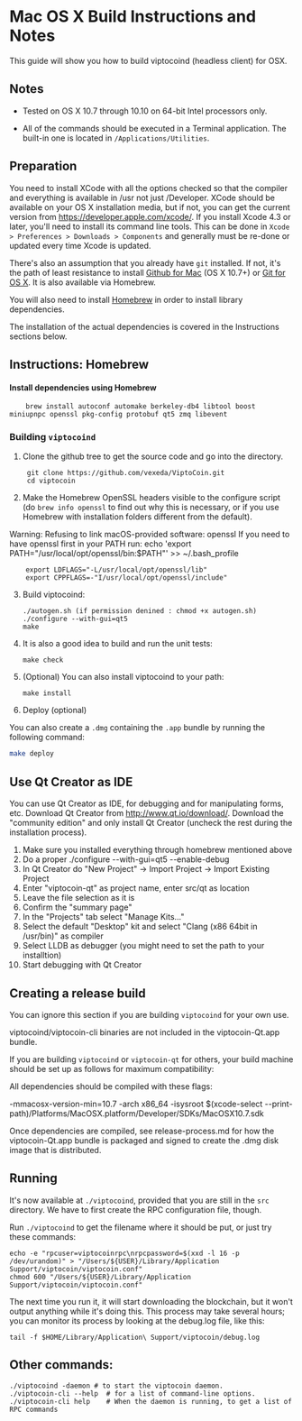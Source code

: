 Mac OS X Build Instructions and Notes
====================================
This guide will show you how to build viptocoind (headless client) for OSX.

Notes
-----

* Tested on OS X 10.7 through 10.10 on 64-bit Intel processors only.

* All of the commands should be executed in a Terminal application. The
built-in one is located in `/Applications/Utilities`.

Preparation
-----------

You need to install XCode with all the options checked so that the compiler
and everything is available in /usr not just /Developer. XCode should be
available on your OS X installation media, but if not, you can get the
current version from https://developer.apple.com/xcode/. If you install
Xcode 4.3 or later, you'll need to install its command line tools. This can
be done in `Xcode > Preferences > Downloads > Components` and generally must
be re-done or updated every time Xcode is updated.

There's also an assumption that you already have `git` installed. If
not, it's the path of least resistance to install [Github for Mac](https://mac.github.com/)
(OS X 10.7+) or
[Git for OS X](https://code.google.com/p/git-osx-installer/). It is also
available via Homebrew.

You will also need to install [Homebrew](http://brew.sh) in order to install library
dependencies.

The installation of the actual dependencies is covered in the Instructions
sections below.

Instructions: Homebrew
----------------------

#### Install dependencies using Homebrew

        brew install autoconf automake berkeley-db4 libtool boost miniupnpc openssl pkg-config protobuf qt5 zmq libevent

### Building `viptocoind`

1. Clone the github tree to get the source code and go into the directory.

        git clone https://github.com/vexeda/ViptoCoin.git
        cd viptocoin

2.  Make the Homebrew OpenSSL headers visible to the configure script  (do ```brew info openssl``` to find out why this is necessary, or if you use Homebrew with installation folders different from the default).

Warning: Refusing to link macOS-provided software: openssl
If you need to have openssl first in your PATH run:
  echo 'export PATH="/usr/local/opt/openssl/bin:$PATH"' >> ~/.bash_profile

        export LDFLAGS="-L/usr/local/opt/openssl/lib"
        export CPPFLAGS=-"I/usr/local/opt/openssl/include"

3.  Build viptocoind:

        ./autogen.sh (if permission denined : chmod +x autogen.sh)
        ./configure --with-gui=qt5
        make

4.  It is also a good idea to build and run the unit tests:

        make check

5.  (Optional) You can also install viptocoind to your path:

        make install
        
6. Deploy (optional)

You can also create a  `.dmg` containing the `.app` bundle by running the following command:

``` bash
make deploy
```

Use Qt Creator as IDE
------------------------
You can use Qt Creator as IDE, for debugging and for manipulating forms, etc.
Download Qt Creator from http://www.qt.io/download/. Download the "community edition" and only install Qt Creator (uncheck the rest during the installation process).

1. Make sure you installed everything through homebrew mentioned above
2. Do a proper ./configure --with-gui=qt5 --enable-debug
3. In Qt Creator do "New Project" -> Import Project -> Import Existing Project
4. Enter "viptocoin-qt" as project name, enter src/qt as location
5. Leave the file selection as it is
6. Confirm the "summary page"
7. In the "Projects" tab select "Manage Kits..."
8. Select the default "Desktop" kit and select "Clang (x86 64bit in /usr/bin)" as compiler
9. Select LLDB as debugger (you might need to set the path to your installtion)
10. Start debugging with Qt Creator

Creating a release build
------------------------
You can ignore this section if you are building `viptocoind` for your own use.

viptocoind/viptocoin-cli binaries are not included in the viptocoin-Qt.app bundle.

If you are building `viptocoind` or `viptocoin-qt` for others, your build machine should be set up
as follows for maximum compatibility:

All dependencies should be compiled with these flags:

 -mmacosx-version-min=10.7
 -arch x86_64
 -isysroot $(xcode-select --print-path)/Platforms/MacOSX.platform/Developer/SDKs/MacOSX10.7.sdk

Once dependencies are compiled, see release-process.md for how the viptocoin-Qt.app
bundle is packaged and signed to create the .dmg disk image that is distributed.

Running
-------

It's now available at `./viptocoind`, provided that you are still in the `src`
directory. We have to first create the RPC configuration file, though.

Run `./viptocoind` to get the filename where it should be put, or just try these
commands:

    echo -e "rpcuser=viptocoinrpc\nrpcpassword=$(xxd -l 16 -p /dev/urandom)" > "/Users/${USER}/Library/Application Support/viptocoin/viptocoin.conf"
    chmod 600 "/Users/${USER}/Library/Application Support/viptocoin/viptocoin.conf"

The next time you run it, it will start downloading the blockchain, but it won't
output anything while it's doing this. This process may take several hours;
you can monitor its process by looking at the debug.log file, like this:

    tail -f $HOME/Library/Application\ Support/viptocoin/debug.log

Other commands:
-------

    ./viptocoind -daemon # to start the viptocoin daemon.
    ./viptocoin-cli --help  # for a list of command-line options.
    ./viptocoin-cli help    # When the daemon is running, to get a list of RPC commands

